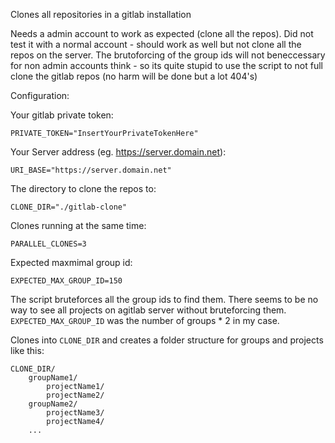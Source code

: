 Clones all repositories in a gitlab installation

Needs a admin account to work as expected (clone all the repos). Did not test it with a normal account - should work as well but not clone all the repos on the server. The brutoforcing of the group ids will not beneccessary for non admin accounts think - so its quite stupid to use the script to not full clone the gitlab repos (no harm will be done but a lot 404's)

Configuration:

Your gitlab private token:

```shell
PRIVATE_TOKEN="InsertYourPrivateTokenHere"
```

Your Server address (eg. https://server.domain.net):

```shell
URI_BASE="https://server.domain.net"
```

The directory to clone the repos to:

```shell
CLONE_DIR="./gitlab-clone"
```

Clones running at the same time:

```shell
PARALLEL_CLONES=3
```

Expected maxmimal group id:

```shell
EXPECTED_MAX_GROUP_ID=150 
```

The script bruteforces all the group ids to find them. There seems to be no way to see all projects on agitlab server without bruteforcing them. `EXPECTED_MAX_GROUP_ID` was the number of groups * 2 in my case.

Clones into `CLONE_DIR` and creates a folder structure for groups and projects like this:

```
CLONE_DIR/
    groupName1/
		projectName1/
		projectName2/
	groupName2/
		projectName3/
		projectName4/
	...
```

